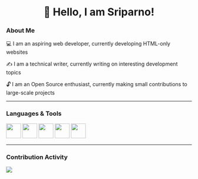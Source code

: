 <h1 align="center" style="margin-bottom: 12px">👋 Hello, I am Sriparno!</h1>

<b><h3>About Me</h3></b>

💻 I am an aspiring web developer, currently developing HTML-only websites

✍️ I am a technical writer, currently writing on interesting development topics

🔓 I am an Open Source enthusiast, currently making small contributions to large-scale projects

<hr>

<b><h3>Languages & Tools</h3></b>

<p>
  <img src="https://cdn.jsdelivr.net/gh/devicons/devicon/icons/c/c-original.svg" width="40" height="40">
  <img src="https://cdn.jsdelivr.net/gh/devicons/devicon/icons/html5/html5-original.svg" width="40" height="40">
  <img src="https://cdn.jsdelivr.net/gh/devicons/devicon/icons/git/git-original.svg" width="40" height="40">
  <img src="https://cdn.jsdelivr.net/gh/devicons/devicon/icons/github/github-original.svg" width="40" height="40">
  <img src="https://cdn.jsdelivr.net/gh/devicons/devicon/icons/vscode/vscode-original.svg" width="40" height="40">
</p>

<hr>

<b><h3>Contribution Activity</h3></b>

<p>
  <img src="https://github-readme-stats.vercel.app/api?username=Sriparno08">
</p>
